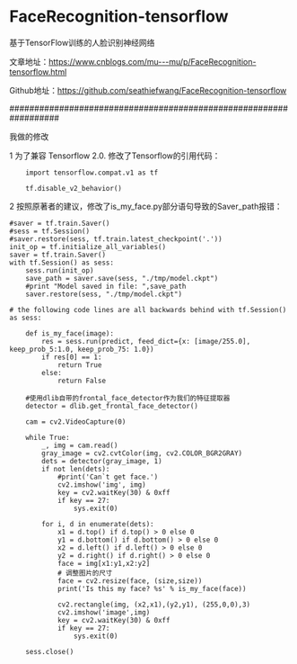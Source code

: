 # FaceRecognition-tensorflow
基于TensorFlow训练的人脸识别神经网络

文章地址：https://www.cnblogs.com/mu---mu/p/FaceRecognition-tensorflow.html

Github地址：https://github.com/seathiefwang/FaceRecognition-tensorflow


##################################################################

我做的修改

1 为了兼容 Tensorflow 2.0. 修改了Tensorflow的引用代码：
        
        import tensorflow.compat.v1 as tf
        
        tf.disable_v2_behavior()

2 按照原著者的建议，修改了is_my_face.py部分语句导致的Saver_path报错：
        
    #saver = tf.train.Saver()  
    #sess = tf.Session()  
    #saver.restore(sess, tf.train.latest_checkpoint('.'))  
    init_op = tf.initialize_all_variables() 
    saver = tf.train.Saver() 
    with tf.Session() as sess:
        sess.run(init_op)
        save_path = saver.save(sess, "./tmp/model.ckpt")
        #print "Model saved in file: ",save_path
        saver.restore(sess, "./tmp/model.ckpt")
    
    # the following code lines are all backwards behind with tf.Session() as sess:
       
        def is_my_face(image):  
            res = sess.run(predict, feed_dict={x: [image/255.0], keep_prob_5:1.0, keep_prob_75: 1.0})  
            if res[0] == 1:  
                return True  
            else:  
                return False  

        #使用dlib自带的frontal_face_detector作为我们的特征提取器
        detector = dlib.get_frontal_face_detector()

        cam = cv2.VideoCapture(0)  

        while True:  
            _, img = cam.read()  
            gray_image = cv2.cvtColor(img, cv2.COLOR_BGR2GRAY)
            dets = detector(gray_image, 1)
            if not len(dets):
                #print('Can`t get face.')
                cv2.imshow('img', img)
                key = cv2.waitKey(30) & 0xff  
                if key == 27:
                    sys.exit(0)

            for i, d in enumerate(dets):
                x1 = d.top() if d.top() > 0 else 0
                y1 = d.bottom() if d.bottom() > 0 else 0
                x2 = d.left() if d.left() > 0 else 0
                y2 = d.right() if d.right() > 0 else 0
                face = img[x1:y1,x2:y2]
                # 调整图片的尺寸
                face = cv2.resize(face, (size,size))
                print('Is this my face? %s' % is_my_face(face))

                cv2.rectangle(img, (x2,x1),(y2,y1), (255,0,0),3)
                cv2.imshow('image',img)
                key = cv2.waitKey(30) & 0xff
                if key == 27:
                    sys.exit(0)

        sess.close() 

